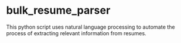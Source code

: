 # bulk_resume_parser
This python script uses natural language processing to automate the process of extracting relevant information from resumes.
